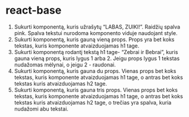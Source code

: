 # react-base


1. Sukurti komponentą, kuris užrašytų “LABAS, ZUIKI!”. Raidžių spalva pink. Spalva tekstui nurodoma komponento viduje naudojant style.  
2. Sukurti komponentą, kuris gauną vieną props. Props yra bet koks tekstas, kuris komponente atvaizduojamas h1 tage.      
3. Sukurti komponentą rodantį tekstą h1 tage- “Zebrai ir Bebrai”, kuris gauna vieną props, kuris lygus 1 arba 2. Jeigu props lygus 1 tekstas nudažomas mėlynai, o jeigu 2 - raudonai.     
4. Sukurti komponentą, kuris gauna du props. Vienas props bet koks tekstas, kuris komponente atvaizduojamas h1 tage, o antras bet koks tekstas kuris atvaizduojamas h2 tage.      
5. Sukurti komponentą, kuris gauna tris props. Vienas props bet koks tekstas, kuris komponente atvaizduojamas h1 tage, o antras bet koks tekstas kuris atvaizduojamas h2 tage, o trečias yra spalva, kuria nudažomi abu tekstai.
